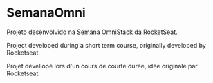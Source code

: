 # SemanaOmni

Projeto desenvolvido na Semana OmniStack da RocketSeat. 

Project developed during a short term course, originally developed by Rocketseat.

Projet dévellopé lors d'un cours de courte durée, idée originale par Rocketseat.

